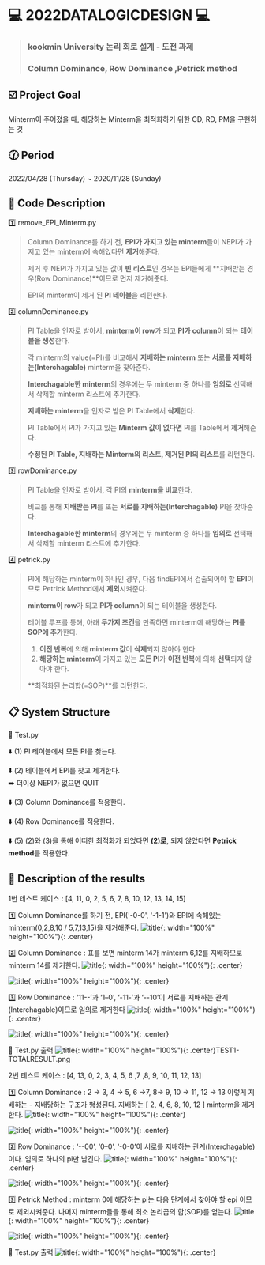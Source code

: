 # :computer: 2022DATALOGICDESIGN :computer:
> ### kookmin University 논리 회로 설계 - 도전 과제 
> ### Column Dominance, Row Dominance ,Petrick method

## :ballot_box_with_check: Project Goal
Minterm이 주어졌을 때, 해당하는 Minterm을 최적화하기 위한 CD, RD, PM을 구현하는 것

## :clock130: Period
2022/04/28 (Thursday) ~ 2020/11/28 (Sunday)

## :file_folder: Code Description
:one: remove_EPI_Minterm.py
> Column Dominance를 하기 전, **EPI가 가지고 있는 minterm**들이 NEPI가 가지고 있는 minterm에 속해있다면 **제거**해준다.
> 
> 제거 후 NEPI가 가지고 있는 값이 **빈 리스트**인 경우는 EPI들에게 **지배받는 경우(Row Dominance)**이므로 먼저 제거해준다.
> 
> EPI의 minterm이 제거 된 **PI 테이블**을 리턴한다.

:two: columnDominance.py
> PI Table을 인자로 받아서, **minterm이 row**가 되고 **PI가 column**이 되는 **테이블을 생성**한다.
> 
> 각 minterm의 value(=PI)를 비교해서 **지배하는 minterm** 또는 **서로를 지배하는(Interchagable)** minterm을 찾아준다.
> 
> **Interchagable한 minterm**의 경우에는 두 minterm 중 하나를 **임의로** 선택해서 삭제할 minterm 리스트에 추가한다.
> 
> **지배하는 minterm**을 인자로 받은 PI Table에서 **삭제**한다.
> 
> PI Table에서 PI가 가지고 있는 **Minterm 값이 없다면** PI를 Table에서 **제거**해준다.
> 
> **수정된 PI Table, 지배하는 Minterm의 리스트, 제거된 PI의 리스트**를 리턴한다.

:three: rowDominance.py
> PI Table을 인자로 받아서, 각 PI의 **minterm을 비교**한다.
> 
> 비교를 통해 **지배받는 PI**를 또는 **서로를 지배하는(Interchagable)** PI을 찾아준다.
> 
> **Interchagable한 minterm**의 경우에는 두 minterm 중 하나를 **임의로** 선택해서 삭제할 minterm 리스트에 추가한다.


:four: petrick.py
> PI에 해당하는 minterm이 하나인 경우, 다음 findEPI에서 검출되어야 할 **EPI**이므로 Petrick Method에서 **제외**시켜준다.
> 
> **minterm이 row**가 되고 **PI가 column**이 되는 테이블을 생성한다.
> 
> 테이블 루프를 통해, 아래 **두가지 조건**을 만족하면 minterm에 해당하는 **PI를 SOP에 추가**한다.
> 
> 1. **이전 반복**에 의해 **minterm 값**이 **삭제**되지 않아야 한다.
> 2. **해당하는 minterm**이 가지고 있는 **모든 PI**가 **이전 반복**에 의해 **선택**되지 않아야 한다.
> 
> **최적화된 논리합(=SOP)**를 리턴한다. 

## :clipboard: System Structure
:repeat: Test.py

:arrow_down: (1) PI 테이블에서 모든 PI를 찾는다.

:arrow_down: (2) 테이블에서 EPI를 찾고 제거한다.  
    :arrow_right: 더이상  NEPI가 없으면 QUIT

:arrow_down: (3) Column Dominance를 적용한다.

:arrow_down: (4) Row Dominance를 적용한다.

:arrow_down: (5) (2)와 (3)을 통해 어떠한 최적화가 되었다면 **(2)로**, 되지 않았다면 **Petrick method**를 적용한다.


## :page_with_curl: Description of the results

1번 테스트 케이스 : [4, 11, 0, 2, 5, 6, 7, 8, 10, 12, 13, 14, 15]

:one: Column Dominance를 하기 전, EPI('-0-0', '-1-1')와 EPI에 속해있는 minterm(0,2,8,10 / 5,7,13,15)을 제거해준다.
![title](/img/TEST1-ARE.png){: width="100%" height="100%"){: .center}

:two: Column Dominance : 표를 보면 minterm 14가 minterm 6,12를 지배하므로 minterm 14를 제거한다. 
![title](/img/CD-TABLE.png){: width="100%" height="100%"){: .center}

![title](/img/TEST1-CD.png){: width="100%" height="100%"){: .center}

:three: Row Dominance : ‘11--’과 ‘1–0’, ‘-11-’과 ‘--10’이 서로를 지배하는 관계(Interchagable)이므로 임의로 제거한다
![title](/img/RD-TABLE.png){: width="100%" height="100%"){: .center}

![title](/img/TEST1-RD.png){: width="100%" height="100%"){: .center}

:repeat: Test.py 출력
![title](/img/CD-TABLE.png){: width="100%" height="100%"){: .center}TEST1-TOTALRESULT.png

2번 테스트 케이스 : [4, 13, 0, 2, 3, 4, 5, 6 ,7 ,8, 9, 10, 11, 12, 13]

:one: Column Dominance : 2 → 3, 4 → 5, 6 →7, 8→ 9, 10 → 11, 12 → 13 이렇게 지배하는 - 지배당하는 구조가 형성된다. 지배하는 [ 2, 4, 6, 8, 10, 12 ] minterm을 제거한다.
![title](/img/CD-TABLE2.png){: width="100%" height="100%"){: .center}

![title](/img/TEST2-CD.png){: width="100%" height="100%"){: .center}

:two: Row Dominance :  ‘--00’, ‘0–0’, ‘-0-0’이 서로를 지배하는 관계(Interchagable)이다. 임의로 하나의 pi만 남긴다.
![title](/img/RD-TABLE2.png){: width="100%" height="100%"){: .center}

![title](/img/TEST2-RD.png){: width="100%" height="100%"){: .center}

:three: Petrick Method  :  minterm 0에 해당하는 pi는 다음 단계에서 찾아야 할 epi 이므로 제외시켜준다. 나머지 minterm들을 통해 최소 논리곱의 합(SOP)를 얻는다.
![title](/img/PETRCIK-TABLE.png){: width="100%" height="100%"){: .center}

![title](/img/TEST2-P.png){: width="100%" height="100%"){: .center}

:repeat: Test.py 출력
![title](/img/TEST2-TOTALRESULT.png){: width="100%" height="100%"){: .center}